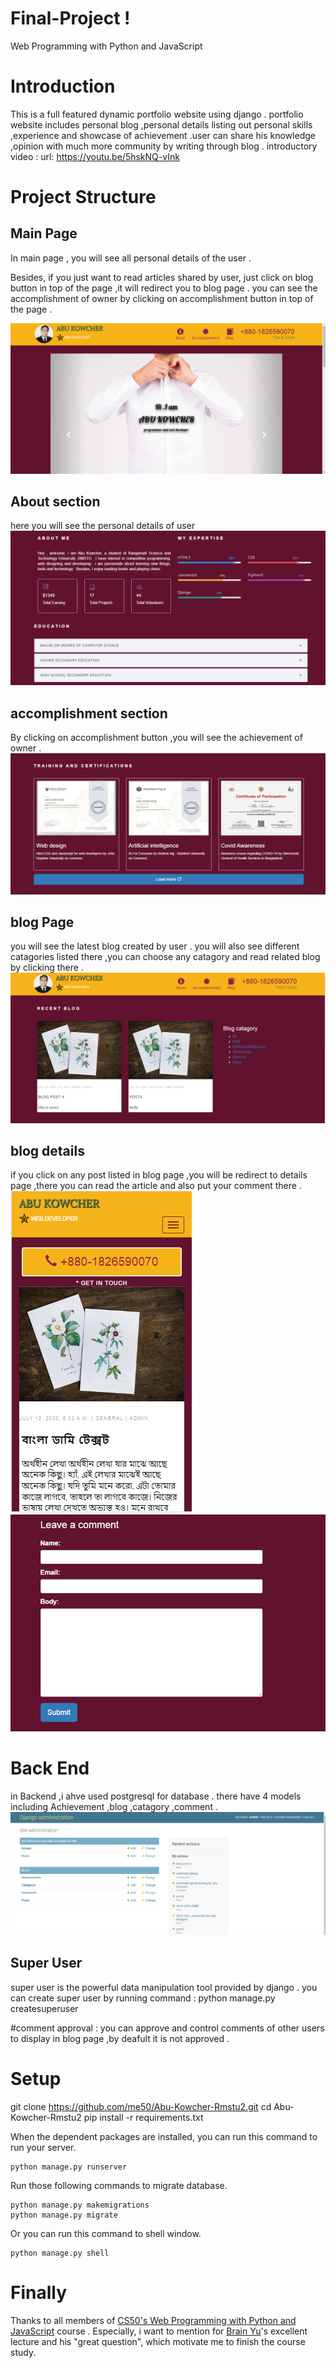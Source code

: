 


# Final-Project !

Web Programming with Python and JavaScript



# Introduction
 This is a full featured dynamic  portfolio website using django . portfolio website includes personal blog ,personal details listing out personal skills ,experience and  showcase of achievement .user can share his knowledge ,opinion with much more community by writing through blog .
 introductory video : url: https://youtu.be/5hskNQ-vInk


# Project Structure

## Main Page

In main page , you will see  all personal details of the user .

Besides, if you just want to read articles shared by user, just click on blog button in top of the page ,it will redirect you to blog page . you can see the accomplishment of owner by clicking on accomplishment button in top of the page .

![main page](/screenshot/slideshow.PNG)

## About section
here you will see the personal details of user
![about](/screenshot/about.PNG)

## accomplishment section

By clicking on accomplishment button ,you will see the achievement of owner .
![accomplishment](/screenshot/training.PNG)


## blog Page
you will see the latest blog created by user . you will also see different catagories listed there ,you can choose any catagory and read related blog by clicking there .
![blog](/screenshot/blog.PNG)

## blog details
if you click on any post listed in blog page ,you will be redirect to details page ,there you can read the article and also put your comment there .
![details](/screenshot/detail.PNG)
![details](/screenshot/comment.PNG)

# Back End
in Backend ,i ahve used postgresql for database . there have 4 models including Achievement ,blog ,catagory ,comment .
![backend](/screenshot/backend.PNG)

## Super User
super user is the powerful data manipulation tool provided by django . you can create super user by running command : python manage.py createsuperuser

#comment approval :
you can approve and control  comments of other users to display in blog page ,by deafult it is not approved .

# Setup
git clone https://github.com/me50/Abu-Kowcher-Rmstu2.git
cd Abu-Kowcher-Rmstu2
pip install -r requirements.txt

When the dependent packages are installed, you can run this command to run your server.

```shell script
python manage.py runserver
```

Run those following commands to migrate database.

```shell script
python manage.py makemigrations
python manage.py migrate
```

Or you can run this command to shell window.

```shell script
python manage.py shell
```





# Finally

Thanks to all members of [CS50's Web Programming with Python and JavaScript](https://www.edx.org/course/cs50s-web-programming-with-python-and-javascript) course . Especially, i want to mention  for [Brain Yu](https://www.edx.org/bio/brian-yu)'s excellent lecture and his "great question", which motivate me to finish the course study.
